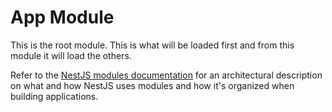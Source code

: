 # App Module

This is the root module.  This is what will be loaded first and from this module it will load the others.  

Refer to the [NestJS modules documentation](https://docs.nestjs.com/modules) for an architectural description on what and how NestJS uses modules and how it's organized when building applications.  
